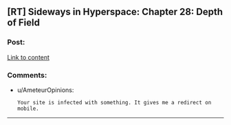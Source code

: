 ## [RT] Sideways in Hyperspace: Chapter 28: Depth of Field

### Post:

[Link to content](https://sidewaysfiction.wordpress.com/2017/06/04/depth-of-field/)

### Comments:

- u/AmeteurOpinions:
  ```
  Your site is infected with something. It gives me a redirect on mobile.
  ```

---

